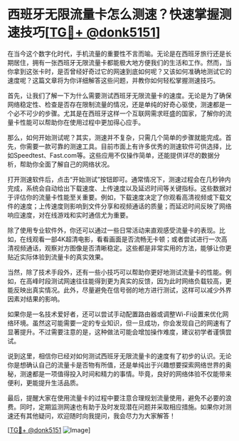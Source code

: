 # 西班牙无限流量卡怎么测速？快速掌握测速技巧[[TG💪+ @donk5151](https://t.me/s/donk5151)]

在当今这个数字化时代，手机流量的重要性不言而喻。无论是在西班牙旅行还是长期居住，拥有一张西班牙无限流量卡都能极大地方便我们的生活和工作。然而，当你拿到这张卡时，是否曾经好奇过它的网速到底如何呢？又该如何准确地测试它的速度呢？这篇文章将为你详细解答这些问题，并教你如何轻松掌握测速技巧。

首先，让我们了解一下为什么需要测试西班牙无限流量卡的速度。无论是为了确保网络稳定性、检查是否存在限制流量的情况，还是单纯的好奇心驱使，测速都是一个必不可少的步骤。尤其是在西班牙这样一个互联网需求旺盛的国家，了解你的流量卡性能可以帮助你在使用过程中更加得心应手。

那么，如何开始测试呢？其实，测速并不复杂，只需几个简单的步骤就能完成。首先，你需要一款可靠的测速工具。目前市面上有许多优秀的测速软件可供选择，比如Speedtest、Fast.com等。这些应用不仅操作简单，还能提供详尽的数据分析，帮助你全面了解自己的网络状况。

打开测速软件后，点击“开始测试”按钮即可。通常情况下，测速过程会在几秒钟内完成，系统会自动给出下载速度、上传速度以及延迟时间等关键指标。这些数据对于评估你的流量卡性能至关重要。例如，下载速度决定了你观看高清视频或下载文件的速度；上传速度则影响到文件分享和视频通话的质量；而延迟时间反映了网络响应速度，对在线游戏和实时通信尤为重要。

除了使用专业软件外，你还可以通过一些日常活动来直观感受流量卡的表现。比如，在线观看一部4K超清电影，看看画面是否流畅无卡顿；或者尝试进行一次高清视频通话，观察对方图像是否清晰稳定。这些都是非常实用的方法，能够让你更贴近实际体验到流量卡的真实效果。

当然，除了技术手段外，还有一些小技巧可以帮助你更好地测试流量卡的性能。例如，在高峰时段测试网速往往能得到更为真实的反馈，因为此时网络负载较高，更能反映出真实情况。此外，尽量避免在信号弱的地方进行测试，这样可以减少外界因素对结果的影响。

如果你是一名技术爱好者，还可以尝试手动配置路由器或调整Wi-Fi设置来优化网络环境。虽然这可能需要一定的专业知识，但一旦成功，你会发现自己的网速有了显著提升。不过需要注意的是，这种做法可能会增加操作难度，建议初学者谨慎尝试。

说到这里，相信你已经对如何测试西班牙无限流量卡的速度有了初步的认识。无论你是想确认自己的流量卡是否物有所值，还是单纯出于兴趣想要探索网络世界的奥秘，测速都是一项值得投入时间和精力的事情。毕竟，良好的网络体验不仅能带来便利，更能提升生活品质。

最后，提醒大家在使用流量卡的过程中要注意合理规划流量使用，避免不必要的浪费。同时，定期监测网速也有助于及时发现潜在问题并采取相应措施。如果你对测速还有其他疑问，欢迎随时向我提问，我会尽力为大家解答！

[[TG💪+ @donk5151](https://t.me/s/donk5151) ![Image](https://i.postimg.cc/rwNCRYN7/Snipaste-2025-04-30-17-27-05.png)]
